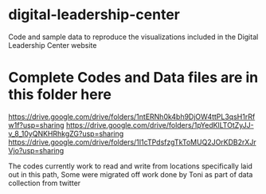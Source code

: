 # digital-leadership-center
Code and sample data to reproduce the visualizations included in the Digital Leadership Center website


# Complete Codes and Data files are in this folder here

https://drive.google.com/drive/folders/1ntERNh0k4bh9DjOW4ttPL3qsH1rRfw1f?usp=sharing
https://drive.google.com/drive/folders/1pYedKlLTOtZyJJ-v_8_10yQNKHRhkgZG?usp=sharing
https://drive.google.com/drive/folders/1I1cTPdsfzgTkToMUQ2JOrKDB2rXJrVjo?usp=sharing

The codes currently work to read and write from locations specifically laid out in this path, Some were migrated off work done by Toni as part of data collection from twitter
